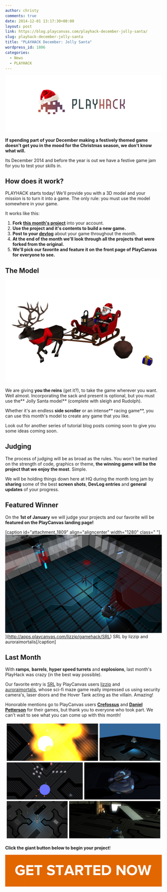 ```yaml
---
author: christy
comments: true
date: 2014-12-01 13:17:30+00:00
layout: post
link: https://blog.playcanvas.com/playhack-december-jolly-santa/
slug: playhack-december-jolly-santa
title: "PLAYHACK December: Jolly Santa"
wordpress_id: 1806
categories:
  - News
  - PLAYHACK
---
```


[![PLAYHACK_clearxmas](/assets/media/PLAYHACK_clearxmas.jpg)](/assets/media/PLAYHACK_clearxmas.jpg)

**If spending part of your December making a festively themed game doesn't get you in the mood for the Christmas season, we don't know what will.**

Its December 2014 and before the year is out we have a festive game jam for you to test your skills in.

## **How does it work?**

PLAYHACK starts today! We'll provide you with a 3D model and your mission is to turn it into a game. The only rule: you must use the model somewhere in your game.

It works like this:

1. **Fork [this month's project](https://playcanvas.com/project/333365/overview/playhack-dec-14)** into your account.
2. **Use the project and it's contents to build a new game.**
3. **Post to your [devlog](https://blog.playcanvas.com/the-devlog-playcanvas-community-feature/)** about your game throughout the month.
4. **At the end of the month we'll look through all the projects that were forked from the original.**
5. **We'll pick our favorite and feature it on the front page of PlayCanvas for everyone to see.**

## **The Model**

[![assets_white](/assets/media/assets_white1.jpg)](/assets/media/assets_white1.jpg)

We are giving **you the reins** (get it?), to take the game wherever you want. Well almost. Incorporating the sack and present is optional, but you must use the** Jolly Santa model** (complete with sleigh and Rudolph).

Whether it's an endless **side scroller** or an intense** racing game**, you can use this month's model to create any game that you like.

Look out for another series of tutorial blog posts coming soon to give you some ideas coming soon.

## **Judging**

The process of judging will be as broad as the rules. You won't be marked on the strength of code, graphics or theme, **the winning game will be the project that we enjoy the most**. Simple.

We will be holding things down here at HQ during the month long jam by **sharing** some of the best **screen shots**, **DevLog entries** and **general updates** of your progress.

## **Featured Winner**

On the **1st of January** we will judge your projects and our favorite will be **featured on the PlayCanvas landing page!**

[caption id="attachment_1809" align="aligncenter" width="1280" class=" "]![Last month's winning game from LizziP and Alex](/assets/media/Screen-Shot-2014-12-01-at-11.54.03.png)](http://apps.playcanvas.com/lizzip/gamehack/SRL) SRL by lizzip and auroraimortalis[/caption]

## **Last Month**

With **ramps**, **barrels**, **hyper speed turrets** and **explosions**, last month's PlayHack was crazy (in the best way possible).

Our favorite entry is [SRL](http://apps.playcanvas.com/lizzip/gamehack/SRL) by PlayCanvas users [lizzip](https://playcanvas.com/user/lizzip) and [auroraimortalis](https://playcanvas.com/auroraimortalis), whose sci-fi maze game really impressed us using security camera's, laser doors and the Hover Tank acting as the villain. Amazing!

Honorable mentions go to PlayCanvas users [**Crefossus**](http://apps.playcanvas.com/crefossus/pewpew/alpha002) and [**Daniel Petterson**](http://apps.playcanvas.com/danielpettersson/hack/tank) for their games, but thank you to everyone who took part. We can't wait to see what you can come up with this month!

[![FotorCreated5](/assets/media/FotorCreated5.jpg)](/assets/media/FotorCreated5.jpg)

**Click the giant button below to begin your project**!

[![button](/assets/media/button-1.png)](https://playcanvas.com/project/333365/overview/playhack-dec-14)
